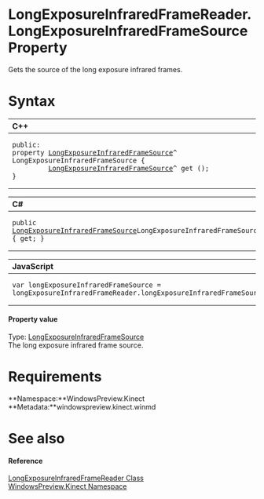LongExposureInfraredFrameReader.LongExposureInfraredFrameSource Property  
========================================================================  

Gets the source of the long exposure infrared frames. <span id="syntaxSection"></span>

Syntax  
======  

<table>
<colgroup>
<col width="100%" />
</colgroup>
<thead>
<tr class="header">
<th align="left">C++</th>
</tr>
</thead>
<tbody>
<tr class="odd">
<td align="left"><pre><code>public:  
property <a href="../../LongExposureInfraredFrameS.md">LongExposureInfraredFrameSource</a>^ LongExposureInfraredFrameSource {  
         <a href="../../LongExposureInfraredFrameS.md">LongExposureInfraredFrameSource</a>^ get ();  
}</code></pre></td>
</tr>
</tbody>
</table>

<table>
<colgroup>
<col width="100%" />
</colgroup>
<thead>
<tr class="header">
<th align="left">C#</th>
</tr>
</thead>
<tbody>
<tr class="odd">
<td align="left"><pre><code>public <a href="../../LongExposureInfraredFrameS.md">LongExposureInfraredFrameSource</a>LongExposureInfraredFrameSource { get; }</code></pre></td>
</tr>
</tbody>
</table>

<table>
<colgroup>
<col width="100%" />
</colgroup>
<thead>
<tr class="header">
<th align="left">JavaScript</th>
</tr>
</thead>
<tbody>
<tr class="odd">
<td align="left"><pre><code>var longExposureInfraredFrameSource = longExposureInfraredFrameReader.longExposureInfraredFrameSource;</code></pre></td>
</tr>
</tbody>
</table>

<span id="ID4EU"></span>
#### Property value  

Type: [LongExposureInfraredFrameSource](../../LongExposureInfraredFrameS.md)  
 The long exposure infrared frame source.  

<span id="requirements"></span>

Requirements  
============  

**Namespace:**WindowsPreview.Kinect  
**Metadata:**windowspreview.kinect.winmd  

<span id="ID4ECB"></span>

See also  
========  

<span id="ID4EEB"></span>
#### Reference  

[LongExposureInfraredFrameReader Class](../../LongExposureInfraredFrameR.md)  
 [WindowsPreview.Kinect Namespace](../../../Kinect.md)  



<!--Please do not edit the data in the comment block below.-->
<!--
TOCTitle : LongExposureInfraredFrameSource Property
RLTitle : LongExposureInfraredFrameReader.LongExposureInfraredFrameSource Property
KeywordK : LongExposureInfraredFrameSource property
KeywordK : LongExposureInfraredFrameReader.LongExposureInfraredFrameSource property
KeywordF : WindowsPreview.Kinect.LongExposureInfraredFrameReader.LongExposureInfraredFrameSource
KeywordF : LongExposureInfraredFrameReader.LongExposureInfraredFrameSource
KeywordF : LongExposureInfraredFrameSource
KeywordF : WindowsPreview.Kinect.LongExposureInfraredFrameReader.LongExposureInfraredFrameSource
KeywordA : P:WindowsPreview.Kinect.LongExposureInfraredFrameReader.LongExposureInfraredFrameSource
AssetID : P:WindowsPreview.Kinect.LongExposureInfraredFrameReader.LongExposureInfraredFrameSource
Locale : en-us
CommunityContent : 1
APIType : Managed
APILocation : windowspreview.kinect.winmd
APIName : WindowsPreview.Kinect.LongExposureInfraredFrameReader.LongExposureInfraredFrameSource
TargetOS : Windows
TopicType : kbSyntax
DevLang : VB
DevLang : CSharp
DevLang : JavaScript
DevLang : C++
DocSet : K4Wv2
ProjType : K4Wv2Proj
Technology : Kinect for Windows
Product : Kinect for Windows SDK v2
productversion : 20
-->
